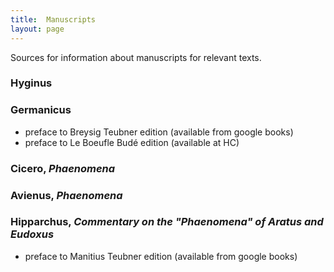 ```yaml
---
title:  Manuscripts
layout: page
---
```


Sources for information about manuscripts for relevant texts.


### Hyginus

### Germanicus

-  preface to Breysig Teubner edition (available from google books)
-  preface to Le Boeufle Budé edition (available at HC)

### Cicero, *Phaenomena*

### Avienus, *Phaenomena*

### Hipparchus, *Commentary on the "Phaenomena" of Aratus and Eudoxus*

-   preface to Manitius Teubner edition (available from google books)
